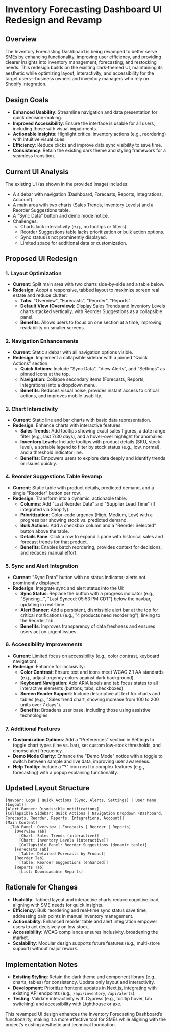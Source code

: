 # Inventory Forecasting Dashboard UI Redesign and Revamp

## Overview
The Inventory Forecasting Dashboard is being revamped to better serve SMEs by enhancing functionality, improving user efficiency, and providing clearer insights into inventory management, forecasting, and restocking needs. This redesign builds on the existing dark-themed UI, maintaining its aesthetic while optimizing layout, interactivity, and accessibility for the target users—business owners and inventory managers who rely on Shopify integration.

## Design Goals
- **Enhanced Usability**: Streamline navigation and data presentation for quick decision-making.
- **Improved Accessibility**: Ensure the interface is usable for all users, including those with visual impairments.
- **Actionable Insights**: Highlight critical inventory actions (e.g., reordering) with intuitive visual cues.
- **Efficiency**: Reduce clicks and improve data sync visibility to save time.
- **Consistency**: Retain the existing dark theme and styling framework for a seamless transition.

## Current UI Analysis
The existing UI (as shown in the provided image) includes:
- A sidebar with navigation (Dashboard, Forecasts, Reports, Integrations, Account).
- A main area with two charts (Sales Trends, Inventory Levels) and a Reorder Suggestions table.
- A "Sync Data" button and demo mode notice.
- Challenges:
  - Charts lack interactivity (e.g., no tooltips or filters).
  - Reorder Suggestions table lacks prioritization or bulk action options.
  - Sync status is not prominently displayed.
  - Limited space for additional data or customization.

## Proposed UI Redesign

### 1. Layout Optimization
- **Current**: Split main area with two charts side-by-side and a table below.
- **Redesign**: Adopt a responsive, tabbed layout to maximize screen real estate and reduce clutter:
  - **Tabs**: "Overview", "Forecasts", "Reorder", "Reports".
  - **Default View (Overview)**: Display Sales Trends and Inventory Levels charts stacked vertically, with Reorder Suggestions as a collapsible panel.
  - **Benefits**: Allows users to focus on one section at a time, improving readability on smaller screens.

### 2. Navigation Enhancements
- **Current**: Static sidebar with all navigation options visible.
- **Redesign**: Implement a collapsible sidebar with a pinned "Quick Actions" section:
  - **Quick Actions**: Include "Sync Data", "View Alerts", and "Settings" as pinned icons at the top.
  - **Navigation**: Collapse secondary items (Forecasts, Reports, Integrations) into a dropdown menu.
  - **Benefits**: Reduces visual noise, provides instant access to critical actions, and improves mobile usability.

### 3. Chart Interactivity
- **Current**: Static line and bar charts with basic data representation.
- **Redesign**: Enhance charts with interactive features:
  - **Sales Trends**: Add tooltips showing exact sales figures, a date range filter (e.g., last 7/30 days), and a hover-over highlight for anomalies.
  - **Inventory Levels**: Include tooltips with product details (SKU, stock level), a sortable legend to filter by stock status (e.g., low, normal), and a threshold indicator line.
  - **Benefits**: Empowers users to explore data deeply and identify trends or issues quickly.

### 4. Reorder Suggestions Table Revamp
- **Current**: Static table with product details, predicted demand, and a single "Reorder" button per row.
- **Redesign**: Transform into a dynamic, actionable table:
  - **Columns**: Add "Last Reorder Date" and "Supplier Lead Time" (if integrated via Shopify).
  - **Prioritization**: Color-code urgency (High, Medium, Low) with a progress bar showing stock vs. predicted demand.
  - **Bulk Actions**: Add a checkbox column and a "Reorder Selected" button above the table.
  - **Details Pane**: Click a row to expand a pane with historical sales and forecast trends for that product.
  - **Benefits**: Enables batch reordering, provides context for decisions, and reduces manual effort.

### 5. Sync and Alert Integration
- **Current**: "Sync Data" button with no status indicator; alerts not prominently displayed.
- **Redesign**: Integrate sync and alert status into the UI:
  - **Sync Status**: Replace the button with a progress indicator (e.g., "Syncing...", "Last Synced: 05:53 PM CDT") below the navbar, updating in real-time.
  - **Alert Banner**: Add a persistent, dismissible alert bar at the top for critical notifications (e.g., "4 products need reordering"), linking to the Reorder tab.
  - **Benefits**: Improves transparency of data freshness and ensures users act on urgent issues.

### 6. Accessibility Improvements
- **Current**: Limited focus on accessibility (e.g., color contrast, keyboard navigation).
- **Redesign**: Enhance for inclusivity:
  - **Color Contrast**: Ensure text and icons meet WCAG 2.1 AA standards (e.g., adjust urgency colors against dark background).
  - **Keyboard Navigation**: Add ARIA labels and tab focus states to all interactive elements (buttons, tabs, checkboxes).
  - **Screen Reader Support**: Include descriptive alt text for charts and tables (e.g., "Sales trend chart, showing increase from 100 to 200 units over 7 days").
  - **Benefits**: Broadens user base, including those using assistive technologies.

### 7. Additional Features
- **Customization Options**: Add a "Preferences" section in Settings to toggle chart types (line vs. bar), set custom low-stock thresholds, and choose alert frequency.
- **Demo Mode Clarity**: Enhance the "Demo Mode" notice with a toggle to switch between sample and live data, improving user awareness.
- **Help Tooltip**: Include a "?" icon next to complex features (e.g., forecasting) with a popup explaining functionality.

## Updated Layout Structure
```
[Navbar: Logo | Quick Actions (Sync, Alerts, Settings) | User Menu (Logout)]
[Alert Banner: Dismissible notifications]
[Collapsible Sidebar: Quick Actions | Navigation Dropdown (Dashboard, Forecasts, Reorder, Reports, Integrations, Account)]
[Main Content]
  [Tab Panel: Overview | Forecasts | Reorder | Reports]
    [Overview Tab]
      [Chart: Sales Trends (interactive)]
      [Chart: Inventory Levels (interactive)]
      [Collapsible Panel: Reorder Suggestions (dynamic table)]
    [Forecasts Tab]
      [Table: Detailed Forecasts by Product]
    [Reorder Tab]
      [Table: Reorder Suggestions (enhanced)]
    [Reports Tab]
      [List: Downloadable Reports]
```

## Rationale for Changes
- **Usability**: Tabbed layout and interactive charts reduce cognitive load, aligning with SME needs for quick insights.
- **Efficiency**: Bulk reordering and real-time sync status save time, addressing pain points in manual inventory management.
- **Actionability**: Enhanced reorder table and alert integration empower users to act decisively on low stock.
- **Accessibility**: WCAG compliance ensures inclusivity, broadening the market.
- **Scalability**: Modular design supports future features (e.g., multi-store support) without major rework.

## Implementation Notes
- **Existing Styling**: Retain the dark theme and component library (e.g., charts, tables) for consistency. Update only layout and interactivity.
- **Development**: Prioritize frontend updates in Next.js, integrating with existing API endpoints (e.g., `/api/inventory`, `/api/alerts`).
- **Testing**: Validate interactivity with Cypress (e.g., tooltip hover, tab switching) and accessibility with Lighthouse or axe.

This revamped UI design enhances the Inventory Forecasting Dashboard’s functionality, making it a more effective tool for SMEs while aligning with the project’s existing aesthetic and technical foundation.